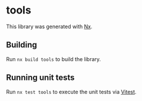 # tools

This library was generated with [Nx](https://nx.dev).

## Building

Run `nx build tools` to build the library.

## Running unit tests

Run `nx test tools` to execute the unit tests via [Vitest](https://vitest.dev/).
